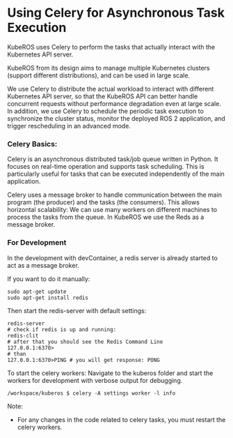 # Using Celery for Asynchronous Task Execution 

KubeROS uses Celery to perform the tasks that actually interact with the Kubernetes API server. 

KubeROS from its design aims to manage multiple Kubernetes clusters (support different distributions), and can be used in large scale. 

We use Celery to distribute the actual workload to interact with different Kubernetes API server, so that the KubeROS API can better handle concurrent requests without performance degradation even at large scale. In addition, we use Celery to schedule the periodic task execution to synchronize the cluster status, monitor the deployed ROS 2 application, and trigger rescheduling in an advanced mode.


### Celery Basics: 

Celery is an asynchronous distributed task/job queue written in Python. It focuses on real-time operation and supports task scheduling. This is particularly useful for tasks that can be executed independently of the main application. 

Celery uses a message broker to handle communication between the main program (the producer) and the tasks (the consumers). This allows horizontal scalability: We can use many workers on different machines to process the tasks from the queue. In KubeROS we use the Reds as a message broker.


### For Development

In the development with devContainer, a redis server is already started to act as a message broker. 

If you want to do it manually: 

```
sudo apt-get update 
sudo apt-get install redis
```

Then start the redis-server with default settings: 
```
redis-server
# check if redis is up and running: 
redis-clit
# after that you should see the Redis Command Line 
127.0.0.1:6370> 
# than 
127.0.0.1:6370>PING # you will get response: PONG
```

To start the celery workers: 
Navigate to the kuberos folder and start the workers for development with verbose output for debugging.
```
/workspace/kuberos $ celery -A settings worker -l info
```

Note: 
 - For any changes in the code related to celery tasks, you must restart the celery workers.


